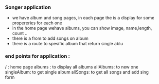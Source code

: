 ### Songer application 

- we have album and song pages, in each page the is a display for some propereries for each one 
- in the home page wehave albums, you can show image, name,length, count .. 
- there is a from to add songs on album  
- there is a route to spesific album that return single ablu 


### end points for application : 
/ : home page 
albums : to display all albums
allAlbums: to new one
singleAlbum: to get single album 
allSongs: to get all songs and add sing form